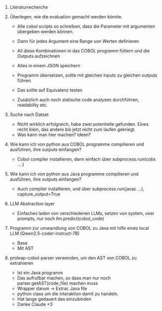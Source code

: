 1. Literaturrecherche
2. Überlegen, wie die evaluation gemacht werden könnte.
    - Alle cobol scripts so schreiben, dass die Parameter mit argumenten übergeben werden können.
    - Dann für jedes Argument eine Range von Werten definieren
    - All diese Kombinationen in das COBOL programm füttern und die Outputs aufzeichnen
    - Alles in einem JSON speichern
    - Programm übersetzen, sollte mit gleichen inputs zu gleichen outputs führen.
    - Das sollte auf Equivalenz testen

    - Zusätzlich auch noch statische code analysen durchführen, readability etc.

3. Suche nach Datset
    - Nicht wirklich erfolgreich, habe zwei potentielle gefunden. Eines recht klein, das andere bis jetzt nicht zum laufen gekriegt.
    - Was kann man hier machen? Ideen?

4. Wie kann ich von python aus COBOL programme compilieren und ausführen, ihre outputs einfangen?
    - Cobol compiler installieren, dann einfach über subprocess.run(cobx ....)
5. Wie kann ich von python aus Java programme compilieren und ausführen, ihre outputs einfangen?
    - Auch compiler installieren, und über subprocess.run(javac ...), capture_output=True

6. LLM Abstraction layer
    - Einfaches laden von verschiedenen LLMs, setzen von system, user prompts, nur noch llm.predict(cobol_code)

7. Programm zur umwandlung von COBOL zu Java mit hilfe eines local LLM (Qwen2.5-coder-instruct-7B)
    - Base
    - Mit AST

8. proleap-cobol-parser verwenden, um den AST von COBOL zu extrahieren
    - Ist ein Java programm
    - Das aufrufbar machen, so dass man nur noch parser.getAST(code_file) machen muss
    - Wrapper darum -> Extrac Java file
    - python class um die interaktion damit zu handeln.
    - Hat lange gedauert das einzubinden
    - Danke Claude <3